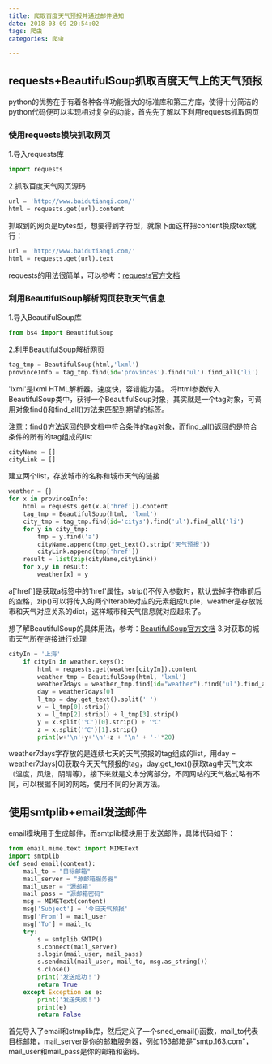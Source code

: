 ```yaml
---
title: 爬取百度天气预报并通过邮件通知
date: 2018-03-09 20:54:02
tags: 爬虫
categories: 爬虫

---
```


## requests+BeautifulSoup抓取百度天气上的天气预报
python的优势在于有着各种各样功能强大的标准库和第三方库，使得十分简洁的python代码便可以实现相对复杂的功能，首先先了解以下利用requests抓取网页
### 使用requests模块抓取网页
1.导入requests库
```python
import requests
```
2.抓取百度天气网页源码
```python
url = 'http://www.baidutianqi.com/'
html = requests.get(url).content
```
抓取到的网页是bytes型，想要得到字符型，就像下面这样把content换成text就行：
```python
url = 'http://www.baidutianqi.com/'
html = requests.get(url).text
```
requests的用法很简单，可以参考：[requests官方文档](http://cn.python-requests.org/zh_CN/latest/user/quickstart.html)
### 利用BeautifulSoup解析网页获取天气信息
1.导入BeautifulSoup库
```python
from bs4 import BeautifulSoup
```
2.利用BeautifulSoup解析网页
```python
tag_tmp = BeautifulSoup(html,'lxml')
provinceInfo = tag_tmp.find(id='provinces').find('ul').find_all('li')
```
'lxml'是lxml HTML解析器，速度快，容错能力强。
将html参数传入BeautifulSoup类中，获得一个BeautifulSoup对象，其实就是一个tag对象，可调用对象find()和find_all()方法来匹配到期望的标签。

注意：find()方法返回的是文档中符合条件的tag对象，而find_all()返回的是符合条件的所有的tag组成的list
```python
cityName = []
cityLink = []
```
建立两个list，存放城市的名称和城市天气的链接
```python
weather = {}
for x in provinceInfo:
    html = requests.get(x.a['href']).content
    tag_tmp = BeautifulSoup(html, 'lxml')
    city_tmp = tag_tmp.find(id='citys').find('ul').find_all('li')
    for y in city_tmp:
        tmp = y.find('a')
        cityName.append(tmp.get_text().strip('天气预报'))
        cityLink.append(tmp['href'])
    result = list(zip(cityName,cityLink))
    for x,y in result:
        weather[x] = y
```
a['href']是获取a标签中的'href'属性，strip()不传入参数时，默认去掉字符串前后的空格，zip()可以将传入的两个Iterable对应的元素组成tuple，weather是存放城市和天气对应关系的dict，这样城市和天气信息就对应起来了。

想了解BeautifulSoup的具体用法，参考：[BeautifulSoup官方文档](http://beautifulsoup.readthedocs.io/zh_CN/latest/)
3.对获取的城市天气所在链接进行处理
```python
cityIn = '上海'
    if cityIn in weather.keys():
        html = requests.get(weather[cityIn]).content
        weather_tmp = BeautifulSoup(html, 'lxml')
        weather7days = weather_tmp.find(id="weather").find('ul').find_all('li')
        day = weather7days[0]
        l_tmp = day.get_text().split(' ')
        w = l_tmp[0].strip()
        x = l_tmp[2].strip() + l_tmp[3].strip()
        y = x.split('℃')[0].strip() + '℃'
        z = x.split('℃')[1].strip()
        print(w+'\n'+y+'\n'+z + '\n' + '-'*20)
```
weather7days字存放的是连续七天的天气预报的tag组成的list，用day = weather7days[0]获取今天天气预报的tag，day.get_text()获取tag中天气文本（温度，风级，阴晴等），接下来就是文本分离部分，不同网站的天气格式略有不同，可以根据不同的网站，使用不同的分离方法。
## 使用smtplib+email发送邮件
email模块用于生成邮件，而smtplib模块用于发送邮件，具体代码如下：
```python
from email.mime.text import MIMEText
import smtplib
def send_email(content):
    mail_to = "目标邮箱"
    mail_server = "源邮箱服务器"
    mail_user = "源邮箱"
    mail_pass = "源邮箱密码"
    msg = MIMEText(content)
    msg['Subject'] = '今日天气预报'
    msg['From'] = mail_user
    msg['To'] = mail_to
    try:
        s = smtplib.SMTP()
        s.connect(mail_server)
        s.login(mail_user, mail_pass)
        s.sendmail(mail_user, mail_to, msg.as_string())
        s.close()
        print('发送成功！')
        return True
    except Exception as e:
        print('发送失败！')
        print(e)
        return False
```
首先导入了email和stmplib库，然后定义了一个sned_email()函数，mail_to代表目标邮箱，mail_server是你的邮箱服务器，例如163邮箱是"smtp.163.com"，mail_user和mail_pass是你的邮箱和密码。




